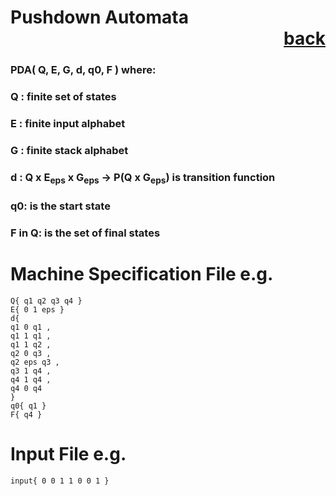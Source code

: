 # Pushdown Automata           <div style="text-align: right">[back](https://github.com/andrewkuhl/Automata)</div>

### PDA( Q, E, G, d, q0, F ) where:
### Q : finite set of states
### E : finite input alphabet
### G : finite stack alphabet
### d : Q x E<sub>eps</sub> x G<sub>eps</sub> &rarr; P(Q x G<sub>eps</sub>) is transition function
### q0: is the start state
### F in Q: is the set of final states

# Machine Specification File e.g.
```
Q{ q1 q2 q3 q4 }
E{ 0 1 eps }
d{
q1 0 q1 ,
q1 1 q1 ,
q1 1 q2 ,
q2 0 q3 ,
q2 eps q3 ,
q3 1 q4 ,
q4 1 q4 ,
q4 0 q4 
}
q0{ q1 }
F{ q4 }
```

# Input File e.g.
```
input{ 0 0 1 1 0 0 1 }
```
